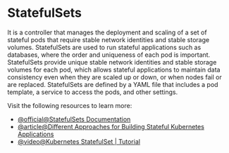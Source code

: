 # StatefulSets

It is a controller that manages the deployment and scaling of a set of stateful pods that require stable network identities and stable storage volumes. StatefulSets are used to run stateful applications such as databases, where the order and uniqueness of each pod is important. StatefulSets provide unique stable network identities and stable storage volumes for each pod, which allows stateful applications to maintain data consistency even when they are scaled up or down, or when nodes fail or are replaced. StatefulSets are defined by a YAML file that includes a pod template, a service to access the pods, and other settings.

Visit the following resources to learn more:

- [@official@StatefulSets Documentation](https://kubernetes.io/docs/concepts/workloads/controllers/statefulset/)
- [@article@Different Approaches for Building Stateful Kubernetes Applications](https://thenewstack.io/different-approaches-for-building-stateful-kubernetes-applications/)
- [@video@Kubernetes StatefulSet | Tutorial](https://www.youtube.com/watch?v=pPQKAR1pA9U)